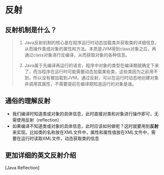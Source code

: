 # 反射

## 反射机制是什么？

>1. Java反射机制的核心是在程序运行时动态加载类并获取类的详细信息，从而操作类或对象的属性和方法。本质是JVM得到class对象之后，再通过class对象进行反编译，从而获取对象的各种信息。
>
>2. Java属于先编译再运行的语言，程序中对象的类型在编译期就确定下来了，而当程序在运行时可能需要动态加载某些类，这些类因为之前用不到，所以没有被加载到JVM。通过反射，可以在运行时动态地创建对象并调用其属性，不需要提前在编译期知道运行的对象是谁。

## 通俗的理解反射

+ 我们编译时知道类或对象的具体信息，此时直接对类和对象进行操作即可，无需使用反射（reflection）
+ 如果编译不知道类或对象的具体信息，此时应该如何做呢？这时就要用到**反射** 来实现。比如类的名称放在XML文件中，属性和属性值放在XML文件中，需要在运行时读取XML文件，动态获取类的信息

## 更加详细的英文反射介绍

[Java Reflection]